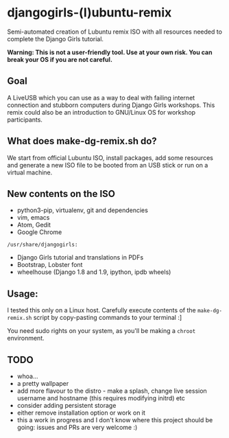 # djangogirls-(l)ubuntu-remix
Semi-automated creation of Lubuntu remix ISO with all resources needed to complete the Django Girls tutorial.

**Warning: This is not a user-friendly tool. Use at your own risk. You can break your OS if you are not careful.**


## Goal

A LiveUSB which you can use as a way to deal with failing internet connection and stubborn computers during Django Girls workshops.
This remix could also be an introduction to GNU/Linux OS for workshop participants.

## What does make-dg-remix.sh do?

We start from official Lubuntu ISO, install packages, add some resources and generate a new ISO file to be booted from an USB stick or run on a virtual machine.

## New contents on the ISO

* python3-pip, virtualenv, git and dependencies
* vim, emacs
* Atom, Gedit
* Google Chrome

`/usr/share/djangogirls:`

* Django Girls tutorial and translations in PDFs
* Bootstrap, Lobster font
* wheelhouse (Django 1.8 and 1.9, ipython, ipdb wheels)

## Usage:

I tested this only on a Linux host.
Carefully execute contents of the `make-dg-remix.sh` script by copy-pasting commands to your terminal :]

You need sudo rights on your system, as you'll be making a `chroot` environment.

## TODO

* whoa...
* a pretty wallpaper
* add more flavour to the distro - make a splash, change live session username and hostname (this requires modifying initrd) etc
* consider adding persistent storage
* either remove installation option or work on it
* this a work in progress and I don't know where this project should be going: issues and PRs are very welcome :)
